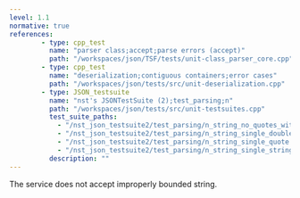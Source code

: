 ```yaml
---
level: 1.1
normative: true
references:
        - type: cpp_test
          name: "parser class;accept;parse errors (accept)"
          path: "/workspaces/json/TSF/tests/unit-class_parser_core.cpp"
        - type: cpp_test
          name: "deserialization;contiguous containers;error cases"
          path: "/workspaces/json/tests/src/unit-deserialization.cpp"
        - type: JSON_testsuite
          name: "nst's JSONTestSuite (2);test_parsing;n"
          path: "/workspaces/json/tests/src/unit-testsuites.cpp"
          test_suite_paths:
            - "/nst_json_testsuite2/test_parsing/n_string_no_quotes_with_bad_escape.json"
            - "/nst_json_testsuite2/test_parsing/n_string_single_doublequote.json"
            - "/nst_json_testsuite2/test_parsing/n_string_single_quote.json"
            - "/nst_json_testsuite2/test_parsing/n_string_single_string_no_double_quotes.json"
          description: ""
---
```


The service does not accept improperly bounded string.